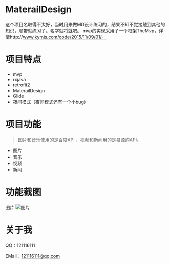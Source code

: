 # MaterailDesign
这个项目名取得不太好，当时用来做MD设计练习的，结果不知不觉接触到其他的知识，顺带就练习了。名字就将就吧。
mvp的实现采用了一个框架TheMvp，详情http://www.kymjs.com/code/2015/11/09/01/。

# 项目特点
 - mvp
 - rxjava
 - retrofit2
 - MaterailDesign
 - Glide
 - 夜间模式（夜间模式还有一个小bug）

# 项目功能
> 图片和音乐使用的是百度API ，视频和新闻用的是易源的API。

  - 图片
  - 音乐
  - 视频
  - 新闻

# 功能截图
 图片
 ![图片]("https://github.com/sujianqingfeng/MaterailDesign/blob/master/screenshot/%E5%9B%BE%E7%89%87.png?raw=true" "图片")


# 关于我

 QQ：121116111
 
 EMail：121116111@qq.com
 
